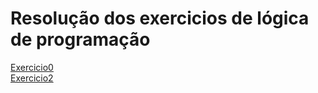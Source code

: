 # Resolução dos exercicios de lógica de programação
[Exercicio0](Exercicio0.txt) <br>
[Exercicio2](Exercicio%209.ALG) <br>
